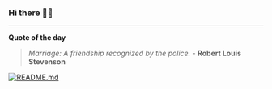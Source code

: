 ### Hi there 👋🏻


---

**Quote of the day**

> *Marriage: A friendship recognized by the police.* - **Robert Louis Stevenson** 

[![README.md](https://github.com/marcolovazzano/marcolovazzano/actions/workflows/readme.yml/badge.svg?branch=main)](https://github.com/marcolovazzano/marcolovazzano/actions/workflows/readme.yml)
